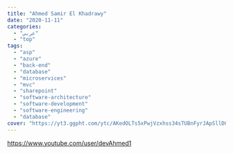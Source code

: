 ```yaml
---
title: "Ahmed Samir El Khadrawy"
date: "2020-11-11"
categories:
  - "عربي"
  - "top"
tags:
  - "asp"
  - "azure"
  - "back-end"
  - "database"
  - "microservices"
  - "mvc"
  - "sharepoint"
  - "software-architecture"
  - "software-development"
  - "software-engineering"
  - "database"
cover: "https://yt3.ggpht.com/ytc/AKedOLTs5xPwjVzxhss34sTUBnFyrJApSllD0pa3oQaOhw=s88-c-k-c0x00ffffff-no-rj"
---
```


https://www.youtube.com/user/devAhmed1
